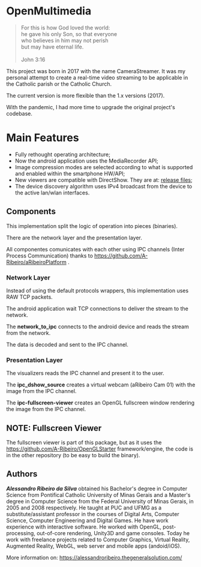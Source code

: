 # OpenMultimedia

> For this is how God loved the world:  
he gave his only Son, so that everyone  
who believes in him may not perish  
but may have eternal life.  
  \
John 3:16

This project was born in 2017 with the name CameraStreamer. It was my personal attempt to create a real-time video streaming to be applicable in the Catholic parish or the Catholic Church.

The current version is more flexible than the 1.x versions (2017).

With the pandemic, I had more time to upgrade the original project's codebase.

# Main Features

- Fully rethought operating architecture;
- Now the android application uses the MediaRecorder API;
- Image compression modes are selected according to what is supported and enabled within the smartphone HW/API;
- New viewers are compatible with DirectShow. They are at: [release files](https://github.com/A-Ribeiro/OpenMultimedia/releases);
- The device discovery algorithm uses IPv4 broadcast from the device to the active lan/wlan interfaces.

## Components

This implementation split the logic of operation into pieces (binaries).

There are the network layer and the presentation layer.

All componentes comunicates with each other using IPC channels (Inter Process Communication) thanks to https://github.com/A-Ribeiro/aRibeiroPlatform .

### Network Layer

Instead of using the default protocols wrappers, this implementation uses RAW TCP packets.

The android application wait TCP connections to deliver the stream to the network.

The __network_to_ipc__ connects to the android device and reads the stream from the network.

The data is decoded and sent to the IPC channel.

### Presentation Layer

The visualizers reads the IPC channel and present it to the user.

The __ipc_dshow_source__ creates a virtual webcam (aRibeiro Cam 01) with the image from the IPC channel.

The __ipc-fullscreen-viewer__ creates an OpenGL fullscreen window rendering the image from the IPC channel.

## NOTE: Fullscreen Viewer

The fullscreen viewer is part of this package, but as it uses the https://github.com/A-Ribeiro/OpenGLStarter framework/engine,
the code is in the other repository (to be easy to build the binary).

## Authors

***Alessandro Ribeiro da Silva*** obtained his Bachelor's degree in Computer Science from Pontifical Catholic 
University of Minas Gerais and a Master's degree in Computer Science from the Federal University of Minas Gerais, 
in 2005 and 2008 respectively. He taught at PUC and UFMG as a substitute/assistant professor in the courses 
of Digital Arts, Computer Science, Computer Engineering and Digital Games. He have work experience with interactive
software. He worked with OpenGL, post-processing, out-of-core rendering, Unity3D and game consoles. Today 
he work with freelance projects related to Computer Graphics, Virtual Reality, Augmented Reality, WebGL, web server 
and mobile apps (andoid/iOS).

More information on: https://alessandroribeiro.thegeneralsolution.com/

